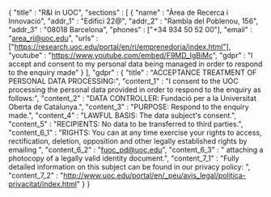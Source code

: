 {
	"title" : "R&I in UOC",
	"sections" : [
		{
			"name" : "Àrea de Recerca i Innovació",
			"addr_1" : "Edifici 22@",
			"addr_2" : "Rambla del Poblenou, 156",
			"addr_3" : "08018 Barcelona",
			"phones" : ["+34 934 50 52 00"],
			"email" : "area_ri@uoc.edu",
			"urls" : ["https://research.uoc.edu/portal/en/ri/emprenedoria/index.html"],
			"youtube" : "https://www.youtube.com/embed/F9MD_IgBiMc",
			"gdpr" : "I accept and consent to my personal data being managed in order to respond to the enquiry made"
		}
	],
	"gdpr" : {
		"title" : "ACCEPTANCE TREATMENT OF PERSONAL DATA PROCESSING:",
		"content_1" : "I consent to the UOC processing the personal data provided in order to respond to the enquiry as follows:",
		"content_2" : "DATA CONTROLLER: Fundació per a la Universitat Oberta de Catalunya.",
		"content_3" : "PURPOSE: Respond to the enquiry made.",
		"content_4" : "LAWFUL BASIS: The data subject's consent.",
		"content_5" : "RECIPIENTS: No data to be transferred to third parties.",
		"content_6_1" : "RIGHTS: You can at any time exercise your rights to access, rectification, deletion, opposition and other legally established rights by emailing ",
		"content_6_2" : "fuoc_pd@uoc.edu",
		"content_6_3" : " attaching a photocopy of a legally valid identity document.",
		"content_7_1" : "Fully detailed information on this subject can be found in our privacy policy: ",
		"content_7_2" : "http://www.uoc.edu/portal/en/_peu/avis_legal/politica-privacitat/index.html"
	} 
}